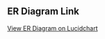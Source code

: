 ## ER Diagram Link
[View ER Diagram on Lucidchart](https://lucid.app/lucidchart/57fab05c-407d-4e7e-bc13-225ac973e9b3/edit?beaconFlowId=F93CF18F3B5601C5&invitationId=inv_052f524f-6e79-485a-a7eb-f3322ebf10c3&page=0_0#)
